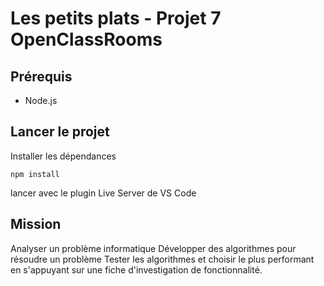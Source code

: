 # Les petits plats - Projet 7 OpenClassRooms

## Prérequis
- Node.js

## Lancer le projet 

Installer les dépendances

```
npm install
```
lancer avec le plugin Live Server de VS Code

## Mission

Analyser un problème informatique
Développer des algorithmes pour résoudre un problème
Tester les algorithmes et choisir le plus performant en s'appuyant sur une fiche d'investigation de fonctionnalité.